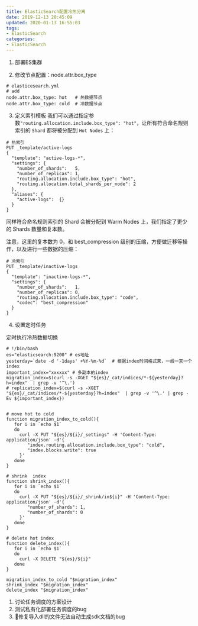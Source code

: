 ```yaml
---
title: ElasticSearch配置冷热分离
date: 2019-12-13 20:45:09
updated: 2020-01-13 16:55:03
tags:
- ElasticSearch
categories:
- ElasticSearch
---
```


<!-- more -->


1. 部署ES集群



2. 修改节点配置：node.attr.box_type

```shell
# elasticesearch.yml 
# add
node.attr.box_type: hot   # 热数据节点
node.attr.box_type: cold  # 冷数据节点
```


3. 定义索引模板
我们可以通过指定参数`"routing.allocation.include.box_type": "hot"`，让所有符合命名规则索引的 `Shard` 都将被分配到 `Hot Nodes` 上：

```shell
# 热索引
PUT _template/active-logs
{
  "template": "active-logs-*",
  "settings": {
    "number_of_shards":   5,
    "number_of_replicas": 1,
    "routing.allocation.include.box_type": "hot",
    "routing.allocation.total_shards_per_node": 2
  },
  "aliases": {
    "active-logs":  {}
  }
}
```

同样符合命名规则索引的 Shard 会被分配到 Warm Nodes 上，我们指定了更少的 Shards 数量和复本数。

注意，这里的复本数为 0，和 best_compression 级别的压缩，方便做迁移等操作，以及进行一些数据的压缩：

```shell
# 冷索引
PUT _template/inactive-logs
{
  "template": "inactive-logs-*",
  "settings": {
    "number_of_shards":   1,
    "number_of_replicas": 0,
    "routing.allocation.include.box_type": "code",
    "codec": "best_compression"
  }
}
```


4. 设置定时任务

定时执行冷热数据切换

```shell
# !/bin/bash
es="elasticsearch:9200" # es地址
yesterday=`date -d '-1days' +%Y-%m-%d`  # 根据index时间格式来，一般一天一个index
important_index="xxxxxx" # 多副本的index
migration_index=$(curl -s -XGET "${es}/_cat/indices/*-${yesterday}?h=index"  | grep -v '^\.')
# replication_index=$(curl -s -XGET "${es}/_cat/indices/*-${yesterday}?h=index"  | grep -v '^\.' | grep -Ev ${important_index})


# move hot to cold
function migration_index_to_cold(){
   for i in `echo $1` 
   do
     curl -X PUT "${es}/${i}/_settings" -H 'Content-Type: application/json' -d'{
        "index.routing.allocation.include.box_type": "cold",
        "index.blocks.write": true
     }'
   done
}

# shrink  index
function shrink_index(){
   for i in `echo $1` 
   do
     curl -X PUT "${es}/${i}/_shrink/in${i}" -H 'Content-Type: application/json' -d'{
        "number_of_shards": 1,
        "number_of_shards": 0
     }'
   done
}

# delete hot index
function delete_index(){
   for i in `echo $1` 
   do
     curl -X DELETE "${es}/${i}" 
   done
}

migration_index_to_cold "$migration_index"
shrink_index "$migration_index"
delete_index "$migration_index"
```

1. 讨论任务调度的方案设计
2. 测试私有化部署任务调度的bug
3. 修复导入dll的文件无法自动生成sdk文档的bug